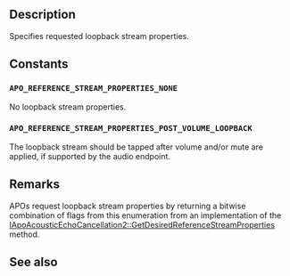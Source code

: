 ## Description

Specifies requested loopback stream properties.

## Constants

### `APO_REFERENCE_STREAM_PROPERTIES_NONE`

No loopback stream properties.

### `APO_REFERENCE_STREAM_PROPERTIES_POST_VOLUME_LOOPBACK`

The loopback stream should be tapped after volume and/or mute are applied, if supported by the audio endpoint.

## Remarks

APOs request loopback stream properties by returning a bitwise combination of flags from this enumeration from an implementation of the [IApoAcousticEchoCancellation2::GetDesiredReferenceStreamProperties](https://learn.microsoft.com/windows/win32/api/audioenginebaseapo/nf-audioenginebaseapo-iapoacousticechocancellation2-getdesiredreferencestreamproperties) method.

## See also